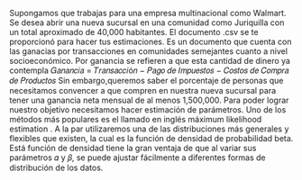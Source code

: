 Supongamos que trabajas para una empresa multinacional como Walmart. Se desea abrir
una nueva sucursal en una comunidad como Juriquilla con un total aproximado de 40,000
habitantes.
El documento .csv se te proporcionó para hacer tus estimaciones. Es un documento que
cuenta con las ganacias por transacciones en comunidades semejantes cuanto a nivel
socioeconómico. Por ganancia se refieren a que esta cantidad de dinero ya contempla
𝐺𝑎𝑛𝑎𝑛𝑐𝑖𝑎 = 𝑇𝑟𝑎𝑛𝑠𝑎𝑐𝑐𝑖ó𝑛 − 𝑃𝑎𝑔𝑜 𝑑𝑒 𝐼𝑚𝑝𝑢𝑒𝑠𝑡𝑜𝑠 − 𝐶𝑜𝑠𝑡𝑜𝑠 𝑑𝑒 𝐶𝑜𝑚𝑝𝑟𝑎 𝑑𝑒 𝑃𝑟𝑜𝑑𝑢𝑐𝑡𝑜𝑠
Sin embargo,queremos saber el porcentaje de personas que necesitamos convencer a que
compren en nuestra nueva sucursal para tener una ganancia neta mensual de al menos
1,500,000.
Para poder lograr nuestro objetivo necesitamos hacer estimación de parámetros. Uno de
los métodos más populares es el llamado en inglés máximum likelihood estimation .
A la par utilizaremos una de las distribuciones más generales y flexibles que existen, la cual
es la función de densidad de probabilidad beta. Está función de densidad tiene la gran
ventaja de que al variar sus parámetros 𝛼 y 𝛽, se puede ajustar fácilmente a diferentes
formas de distribución de los datos.
